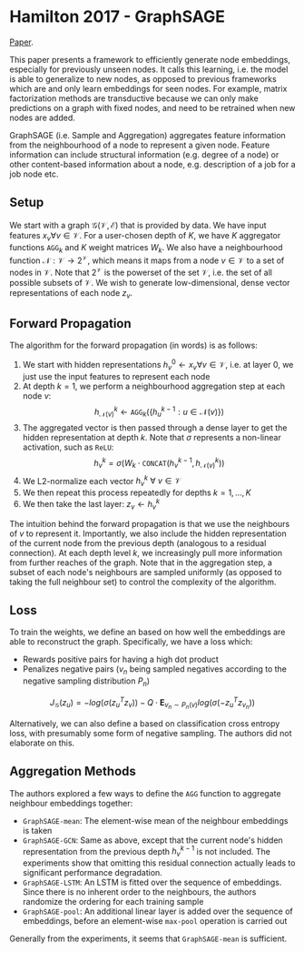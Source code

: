 # Hamilton 2017 - GraphSAGE

[Paper](https://ar5iv.labs.arxiv.org/html/1706.02216).

This paper presents a framework to efficiently generate node embeddings, especially for previously unseen nodes. It calls this <inductive> learning, i.e. the model is able to generalize to new nodes, as opposed to previous frameworks which are <transductive> and only learn embeddings for seen nodes. For example, matrix factorization methods are transductive because we can only make predictions on a graph with fixed nodes, and need to be retrained when new nodes are added.

GraphSAGE (i.e. Sample and Aggregation) aggregates feature information from the neighbourhood of a node to represent a given node. Feature information can include structural information (e.g. degree of a node) or other content-based information about a node, e.g. description of a job for a job node etc. 

## Setup

We start with a graph $\mathcal{G}(\mathcal{V}, \mathcal{E})$ that is provided by data. We have input features $x_v \forall v \in \mathcal{V}$. For a user-chosen depth of $K$, we have $K$ aggregator functions $\texttt{AGG}_k$ and $K$ weight matrices $W_k$. We also have a neighbourhood function $\mathcal{N}: \mathcal{V} \rightarrow 2^\mathcal{V}$, which means it maps from a node $v \in \mathcal{V}$ to a set of nodes in $\mathcal{V}$. Note that $2^\mathcal{V}$ is the powerset of the set $\mathcal{V}$, i.e. the set of all possible subsets of $\mathcal{V}$. We wish to generate low-dimensional, dense vector representations of each node $z_v$.

## Forward Propagation

The algorithm for the forward propagation (in words) is as follows:
1. We start with hidden representations $h_v^0 \leftarrow x_v \forall v \in \mathcal{V}$, i.e. at layer 0, we just use the input features to represent each node
2. At depth $k=1$, we perform a neighbourhood aggregation step at each node $v$: 
$$h^k_{\mathcal{N}(v)} \leftarrow \texttt{AGG}_k(\{ h^{k-1}_u: u \in \mathcal{N}(v) \})$$
3. The aggregated vector is then passed through a dense layer to get the hidden representation at depth $k$. Note that $\sigma$ represents a non-linear activation, such as `ReLU`: 
$$h^k_v = \sigma \left( W_k \cdot \texttt{CONCAT}(h^{k-1}_v, h^k_{\mathcal{N}(v)}) \right)$$
4. We L2-normalize each vector $h^k_v \ \forall \ v \in \mathcal{V}$
5. We then repeat this process repeatedly for depths $k= 1,...,K$
6. We then take the last layer: $z_v \leftarrow h^k_v$

The intuition behind the forward propagation is that we use the neighbours of $v$ to represent it. Importantly, we also include the hidden representation of the current node from the previous depth (analogous to a residual connection). At each depth level $k$, we increasingly pull more information from further reaches of the graph. Note that in the aggregation step, a subset of each node's neighbours are sampled uniformly (as opposed to taking the full neighbour set) to control the complexity of the algorithm.

## Loss

To train the weights, we define an <unsupervised loss> based on how well the embeddings are able to reconstruct the graph. Specifically, we have a loss which:
- Rewards positive pairs for having a high dot product
- Penalizes negative pairs ($v_n$ being sampled negatives according to the negative sampling distribution $P_n$)

$$
    J_{\mathcal{G}}(z_u) = 
        -log(\sigma(z_u^Tz_v)) - 
        Q \cdot \mathbf{E}_{v_n \sim P_n(v)} log(\sigma(-z_u^T z_{v_n}))
$$

Alternatively, we can also define a <supervised loss> based on classification cross entropy loss, with presumably some form of negative sampling. The authors did not elaborate on this.

## Aggregation Methods

The authors explored a few ways to define the $\texttt{AGG}$ function to aggregate neighbour embeddings together:
- `GraphSAGE-mean`: The element-wise mean of the neighbour embeddings is taken
- `GraphSAGE-GCN`: Same as above, except that the current node's hidden representation from the previous depth $h_v^{k-1}$ is not included. The experiments show that omitting this residual connection actually leads to significant performance degradation.
- `GraphSAGE-LSTM`: An LSTM is fitted over the sequence of embeddings. Since there is no inherent order to the neighbours, the authors randomize the ordering for each training sample
- `GraphSAGE-pool`: An additional linear layer is added over the sequence of embeddings, before an element-wise `max-pool` operation is carried out

Generally from the experiments, it seems that `GraphSAGE-mean` is sufficient.